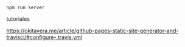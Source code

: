 

```
npm run server
```

tutoriales

https://okitavera.me/article/github-pages-static-site-generator-and-travisci/#configure-.travis.yml